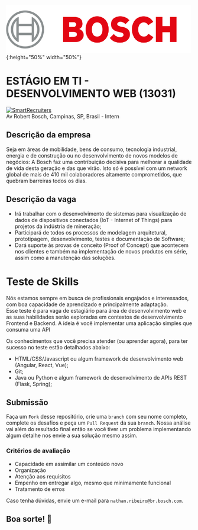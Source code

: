 ![BOSCH Logo](logo.png){:height="50%" width="50%"}
# ESTÁGIO EM TI - DESENVOLVIMENTO WEB (13031)
[![SmartRecruiters](https://img.shields.io/badge/Powered%20By-SmartRecruiters-brightgreen.svg)](https://smrtr.io/4mbxR)  
Av Robert Bosch, Campinas, SP, Brasil - Intern

## Descrição da empresa
Seja em áreas de mobilidade, bens de consumo, tecnologia industrial, energia e de construção ou no desenvolvimento de novos modelos de negócios: A Bosch faz uma contribuição decisiva para melhorar a qualidade de vida desta geração e das que virão. Isto só é possível com um network global de mais de 410 mil colaboradores altamente comprometidos, que quebram barreiras todos os dias.

## Descrição da vaga
- Irá trabalhar com o desenvolvimento de sistemas para visualização de dados de dispositivos conectados (IoT - Internet of Things) para projetos da indústria de mineração;
- Participará de todos os processos de modelagem arquitetural, prototipagem, desenvolvimento, testes e documentação de Software;
- Dará suporte às provas de conceito (Proof of Concept) que acontecem nos clientes e também na implementação de novos produtos em série, assim como a manutenção das soluções.

# Teste de Skills
Nós estamos sempre em busca de profissionais engajados e interessados, com boa capacidade de aprendizado e principalmente adaptação.  
Esse teste é para vaga de estagiário para área de desenvolvimento web e as suas habilidades serão exploradas em contextos de desenvolvimento Frontend e Backend.
A ideia é você implementar uma aplicação simples que consuma uma API 

Os conhecimentos que você precisa atender (ou aprender agora), para ter sucesso no teste estão detalhados abaixo:
- HTML/CSS/Javascript ou algum framework de desenvolvimento web (Angular, React, Vue);
- Git;
- Java ou Python e algum framework de desenvolvimento de APIs REST (Flask, Spring);

## Submissão
Faça um `Fork` desse repositório, crie uma `branch` com seu nome completo, complete os desafios e peça um `Pull Request` da sua `branch`.
Nossa análise vai além do resultado final então se você tiver um problema implementando algum detalhe nos envie a sua solução mesmo assim.

### Critérios de avaliação
- Capacidade em assimilar um conteúdo novo
- Organização
- Atenção aos requisitos
- Empenho em entregar algo, mesmo que minimamente funcional
- Tratamento de erros

Caso tenha dúvidas, envie um e-mail para `nathan.ribeiro@br.bosch.com`.
## Boa sorte! :punch:
